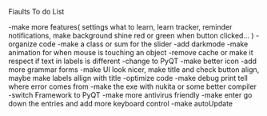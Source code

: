 Fiaults To do List

-make more features( settings what to learn, learn tracker, reminder notifications, make background shine red or green when button clicked... )
-organize code
-make a class or sum for the slider
-add darkmode
-make animation for when mouse is touching an object
-remove cache or make it respect if text in labels is different
-change to PyQT
-make better icon
-add more grammar forms
-make UI look nicer, make title and check button align, maybe make labels allign with title
-optimize code
-make debug print tell where error comes from
-make the exe with nukita or some better compiler
-switch Framework to PyQT
-make more antivirus friendly
-make enter go down the entries and add more keyboard control
-make autoUpdate